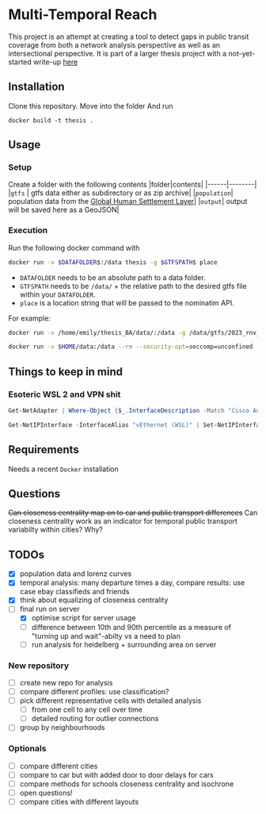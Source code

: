 # Multi-Temporal Reach
This project is an attempt at creating a tool to detect gaps in public transit coverage from both a network analysis perspective as well as an intersectional perspective.
It is part of a larger thesis project with a not-yet-started write-up [here](https://github.com/Chwiggy/thesis_bachelor)

## Installation
Clone this repository. Move into the folder 
And run
```
docker build -t thesis .
```

## Usage
### Setup
Create a folder with the following contents
|folder|contents|
|------|--------|
|`gtfs`  | gtfs data either as subdirectory or as zip archive|
|`population`| population data from the [Global Human Settlement Layer](https://ghsl.jrc.ec.europa.eu/download.php?ds=pop)|
|`output`| output will be saved here as a GeoJSON|

### Execution
Run the following docker command with
```bash
docker run -v $DATAFOLDER$:/data thesis -g $GTFSPATH$ place
```
- `DATAFOLDER` needs to be an absolute path to a data folder.
- `GTFSPATH` needs to be `/data/` + the relative path to the desired gtfs file within your `DATAFOLDER`.
- `place` is a location string that will be passed to the nominatim API.

For example:
```bash
docker run -v /home/emily/thesis_BA/data/:/data -g /data/gtfs/2023_rnv_gtfs.zip thesis Wiesloch
```
```bash
docker run -v $HOME/data:/data --rm --security-opt=seccomp=unconfined --workdir=/ thesis2 -g /data/gtfs/2024-02-19_Germany.zip Heidelberg
```
## Things to keep in mind
### Esoteric WSL 2 and VPN shit

```powershell
Get-NetAdapter | Where-Object {$_.InterfaceDescription -Match "Cisco AnyConnect"} | Set-NetIPInterface -InterfaceMetric 4000
```
```powershell
Get-NetIPInterface -InterfaceAlias "vEthernet (WSL)" | Set-NetIPInterface -InterfaceMetric 1
```


## Requirements
Needs a recent `Docker` installation

## Questions
~~Can closeness centrality map on to car and public transport differences~~
Can closeness centrality work as an indicator for temporal public transport variabilty within cities? Why?


## TODOs
- [x] population data and lorenz curves
- [x] temporal analysis: many departure times a day, compare results: use case ebay classifieds and friends
- [x] think about equalizing of closeness centrality
- [ ] final run on server
    - [x] optimise script for server usage
    - [ ] difference between 10th and 90th percentile as a measure of "turning up and wait"-abilty vs a need to plan
    - [ ] run analysis for heidelberg + surrounding area on server
### New repository
- [ ] create new repo for analysis
- [ ] compare different profiles: use classification?
- [ ] pick different representative cells with detailed analysis
    - [ ] from one cell to any cell over time
    - [ ] detailed routing for outlier connections
- [ ] group by neighbourhoods
### Optionals
- [ ] compare different cities
- [ ] compare to car but with added door to door delays for cars
- [ ] compare methods for schools closeness centrality and isochrone
- [ ] open questions!
- [ ] compare cities with different layouts
